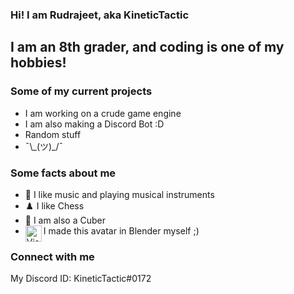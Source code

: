 ### Hi! I am Rudrajeet, aka KineticTactic

## I am an 8th grader, and coding is one of my hobbies!

### Some of my current projects

-   I am working on a crude game engine
-   I am also making a Discord Bot :D
-   Random stuff
-   ¯\\\_(ツ)\_/¯

### Some facts about me

-   🎵 I like music and playing musical instruments
-   ♟️ I like Chess
-   🤔 I am also a Cuber
-   <img align="left" alt="Visual Studio Code" width="26px" src="https://avatars3.githubusercontent.com/u/63810712?s=400&u=980621234ff82db0038996cdbff6e43ea4ec5aae&v=4" /> I made this avatar in Blender myself ;)

### Connect with me

My Discord ID: KineticTactic#0172

<!--
**KineticTactic/KineticTactic** is a ✨ _special_ ✨ repository because its `README.md` (this file) appears on your GitHub profile.

Here are some ideas to get you started:

- 🔭 I’m currently working on ...
- 🌱 I’m currently learning ...
- 👯 I’m looking to collaborate on ...
- 🤔 I’m looking for help with ...
- 💬 Ask me about ...
- 📫 How to reach me: ...
- 😄 Pronouns: ...
- ⚡ Fun fact: ...
-->
